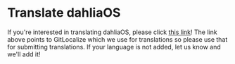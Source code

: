 # Translate dahliaOS

If you're interested in translating dahliaOS, please click [this link](https://gitlocalize.com/repo/5170)!
The link above points to GitLocalize which we use for translations so please use that for submitting translations.
If your language is not added, let us know and we'll add it!